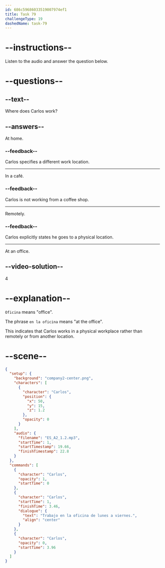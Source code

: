 ```yaml
---
id: 686c59686033519007974ef1
title: Task 79
challengeType: 19
dashedName: task-79
---
```


<!-- (Audio) Carlos: Trabajo en la oficina de lunes a viernes. -->

# --instructions--

Listen to the audio and answer the question below.

# --questions--

## --text--

Where does Carlos work?

## --answers--

At home.

### --feedback--

Carlos specifies a different work location.

---

In a café.

### --feedback--

Carlos is not working from a coffee shop.

---

Remotely.

### --feedback--

Carlos explicitly states he goes to a physical location.

---

At an office.

## --video-solution--

4

# --explanation--

`Oficina` means "office". 

The phrase `en la oficina` means "at the office".

This indicates that Carlos works in a physical workplace rather than remotely or from another location.

# --scene--

```json
{
  "setup": {
    "background": "company2-center.png",
    "characters": [
      {
        "character": "Carlos",
        "position": {
          "x": 50,
          "y": 15,
          "z": 1.2
        },
        "opacity": 0
      }
    ],
    "audio": {
      "filename": "ES_A2_1.2.mp3",
      "startTime": 1,
      "startTimestamp": 19.66,
      "finishTimestamp": 22.8
    }
  },
  "commands": [
    {
      "character": "Carlos",
      "opacity": 1,
      "startTime": 0
    },
    {
      "character": "Carlos",
      "startTime": 1,
      "finishTime": 3.46,
      "dialogue": {
        "text": "Trabajo en la oficina de lunes a viernes.",
        "align": "center"
      }
    },
    {
      "character": "Carlos",
      "opacity": 0,
      "startTime": 3.96
    }
  ]
}
```
